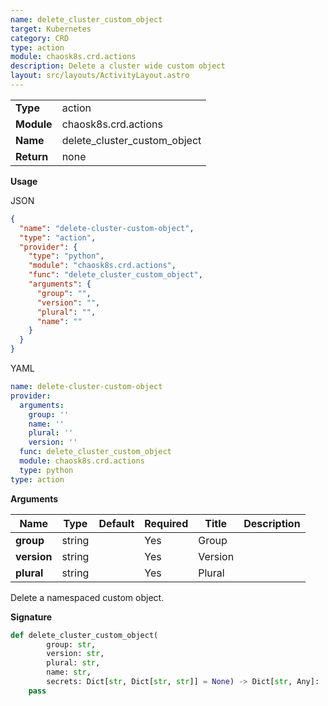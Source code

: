 ```yaml
---
name: delete_cluster_custom_object
target: Kubernetes
category: CRD
type: action
module: chaosk8s.crd.actions
description: Delete a cluster wide custom object
layout: src/layouts/ActivityLayout.astro
---
```


|            |                          |
| ---------- | ------------------------ |
| **Type**   | action                   |
| **Module** | chaosk8s.crd.actions |
| **Name**   | delete_cluster_custom_object  |
| **Return** | none                     |

**Usage**

JSON

```json
{
  "name": "delete-cluster-custom-object",
  "type": "action",
  "provider": {
    "type": "python",
    "module": "chaosk8s.crd.actions",
    "func": "delete_cluster_custom_object",
    "arguments": {
      "group": "",
      "version": "",
      "plural": "",
      "name": ""
    }
  }
}
```

YAML

```yaml
name: delete-cluster-custom-object
provider:
  arguments:
    group: ''
    name: ''
    plural: ''
    version: ''
  func: delete_cluster_custom_object
  module: chaosk8s.crd.actions
  type: python
type: action
```

**Arguments**

| Name          | Type   | Default   | Required | Title         | Description                                 |
| ------------- | ------ | --------- | -------- | ------------- | ------------------------------------------- |
| **group**        | string |  | Yes       | Group     |                                             |
| **version** | string |           | Yes      | Version |  |
| **plural** | string |           | Yes      | Plural |  |

Delete a namespaced custom object.

**Signature**

```python
def delete_cluster_custom_object(
        group: str,
        version: str,
        plural: str,
        name: str,
        secrets: Dict[str, Dict[str, str]] = None) -> Dict[str, Any]:
    pass
```
